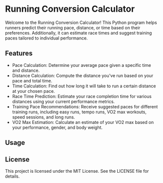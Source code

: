 # Running Conversion Calculator

Welcome to the Running Conversion Calculator! This Python program helps runners predict their running pace, distance, or time based on their preferences. Additionally, it can estimate race times and suggest training paces tailored to individual performance.

## Features
- Pace Calculation: Determine your average pace given a specific time and distance.
- Distance Calculation: Compute the distance you've run based on your pace and total time.
- Time Calculation: Find out how long it will take to run a certain distance at your chosen pace.
- Race Time Prediction: Estimate your race completion time for various distances using your current performance metrics.
- Training Pace Recommendations: Receive suggested paces for different training runs, including easy runs, tempo runs, VO2 max workouts, speed sessions, and long runs.
- VO2 Max Estimation: Calculate an estimate of your VO2 max based on your performance, gender, and body weight.

## Usage


## License
This project is licensed under the MIT License. See the LICENSE file for details.
